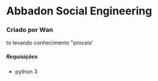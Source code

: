 # Abbadon Social Engineering

### Criado por Wan
to levando conhecimento "proceis'


##### Requisições
* python 3
